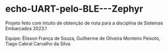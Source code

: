 # echo-UART-pelo-BLE---Zephyr

Projeto feito com intuito de obtenção de nota para a disciplina de Sistemas Embarcados 2023.1

Equipe: Élisson França de Souza, Guilherme de Oliveira Monteiro Peixoto, Tiago Cabral Carvalho da Silva
